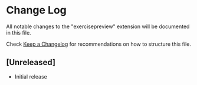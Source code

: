 # Change Log

All notable changes to the "exercisepreview" extension will be documented in this file.

Check [Keep a Changelog](http://keepachangelog.com/) for recommendations on how to structure this file.

## [Unreleased]

- Initial release